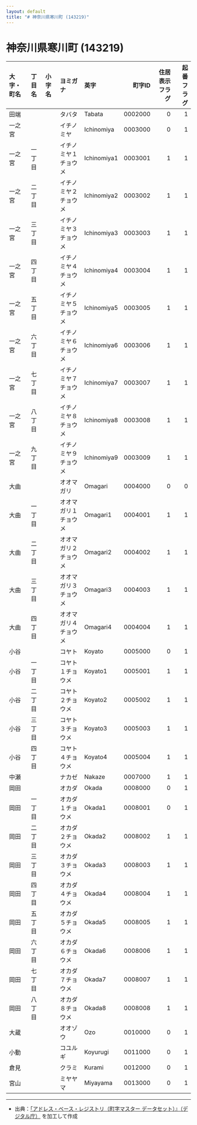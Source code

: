 ```yaml
---
layout: default
title: "# 神奈川県寒川町 (143219)"
---
```


# 神奈川県寒川町 (143219)

| 大字・町名 | 丁目名 | 小字名 | ヨミガナ | 英字 | 町字ID | 住居表示フラグ | 起番フラグ |
|:--------|:------|:------|:-----------------|:---------------------|--------:|----------:|--------:|
| 田端 |  |  | タバタ | Tabata | 0002000 | 0 | 1 |
| 一之宮 |  |  | イチノミヤ | Ichinomiya | 0003000 | 0 | 1 |
| 一之宮 | 一丁目 |  | イチノミヤ１チョウメ | Ichinomiya1 | 0003001 | 1 | 1 |
| 一之宮 | 二丁目 |  | イチノミヤ２チョウメ | Ichinomiya2 | 0003002 | 1 | 1 |
| 一之宮 | 三丁目 |  | イチノミヤ３チョウメ | Ichinomiya3 | 0003003 | 1 | 1 |
| 一之宮 | 四丁目 |  | イチノミヤ４チョウメ | Ichinomiya4 | 0003004 | 1 | 1 |
| 一之宮 | 五丁目 |  | イチノミヤ５チョウメ | Ichinomiya5 | 0003005 | 1 | 1 |
| 一之宮 | 六丁目 |  | イチノミヤ６チョウメ | Ichinomiya6 | 0003006 | 1 | 1 |
| 一之宮 | 七丁目 |  | イチノミヤ７チョウメ | Ichinomiya7 | 0003007 | 1 | 1 |
| 一之宮 | 八丁目 |  | イチノミヤ８チョウメ | Ichinomiya8 | 0003008 | 1 | 1 |
| 一之宮 | 九丁目 |  | イチノミヤ９チョウメ | Ichinomiya9 | 0003009 | 1 | 1 |
| 大曲 |  |  | オオマガリ | Omagari | 0004000 | 0 | 0 |
| 大曲 | 一丁目 |  | オオマガリ１チョウメ | Omagari1 | 0004001 | 1 | 1 |
| 大曲 | 二丁目 |  | オオマガリ２チョウメ | Omagari2 | 0004002 | 1 | 1 |
| 大曲 | 三丁目 |  | オオマガリ３チョウメ | Omagari3 | 0004003 | 1 | 1 |
| 大曲 | 四丁目 |  | オオマガリ４チョウメ | Omagari4 | 0004004 | 1 | 1 |
| 小谷 |  |  | コヤト | Koyato | 0005000 | 0 | 1 |
| 小谷 | 一丁目 |  | コヤト１チョウメ | Koyato1 | 0005001 | 1 | 1 |
| 小谷 | 二丁目 |  | コヤト２チョウメ | Koyato2 | 0005002 | 1 | 1 |
| 小谷 | 三丁目 |  | コヤト３チョウメ | Koyato3 | 0005003 | 1 | 1 |
| 小谷 | 四丁目 |  | コヤト４チョウメ | Koyato4 | 0005004 | 1 | 1 |
| 中瀬 |  |  | ナカゼ | Nakaze | 0007000 | 1 | 1 |
| 岡田 |  |  | オカダ | Okada | 0008000 | 0 | 1 |
| 岡田 | 一丁目 |  | オカダ１チョウメ | Okada1 | 0008001 | 0 | 1 |
| 岡田 | 二丁目 |  | オカダ２チョウメ | Okada2 | 0008002 | 1 | 1 |
| 岡田 | 三丁目 |  | オカダ３チョウメ | Okada3 | 0008003 | 1 | 1 |
| 岡田 | 四丁目 |  | オカダ４チョウメ | Okada4 | 0008004 | 1 | 1 |
| 岡田 | 五丁目 |  | オカダ５チョウメ | Okada5 | 0008005 | 1 | 1 |
| 岡田 | 六丁目 |  | オカダ６チョウメ | Okada6 | 0008006 | 1 | 1 |
| 岡田 | 七丁目 |  | オカダ７チョウメ | Okada7 | 0008007 | 1 | 1 |
| 岡田 | 八丁目 |  | オカダ８チョウメ | Okada8 | 0008008 | 1 | 1 |
| 大蔵 |  |  | オオゾウ | Ozo | 0010000 | 0 | 1 |
| 小動 |  |  | コユルギ | Koyurugi | 0011000 | 0 | 1 |
| 倉見 |  |  | クラミ | Kurami | 0012000 | 0 | 1 |
| 宮山 |  |  | ミヤヤマ | Miyayama | 0013000 | 0 | 1 |

---

- 出典：[「アドレス・ベース・レジストリ（町字マスター データセット）』（デジタル庁）](https://www.digital.go.jp/policies/base_registry_address/) を加工して作成